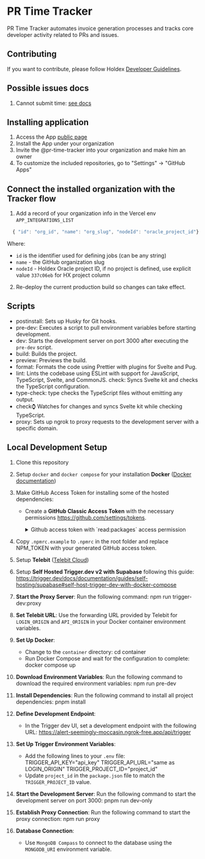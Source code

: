 # PR Time Tracker

PR Time Tracker automates invoice generation processes and tracks core developer activity related to PRs and issues.

## Contributing

If you want to contribute, please follow Holdex [Developer Guidelines](https://github.com/holdex/developers).

## Possible issues docs

1. Cannot submit time: [see docs](docs/cannot-submit-time/not-found.md)

## Installing application

1. Access the App [public page](https://github.com/apps/pr-time-tracker)
2. Install the App under your organization
3. Invite the @pr-time-tracker into your organization and make him an owner
4. To customize the included repositories, go to "Settings" -> "GitHub Apps"

## Connect the installed organization with the Tracker flow

1. Add a record of your organization info in the Vercel env `APP_INTEGRATIONS_LIST`

```javascript
  { "id": "org_id", "name": "org_slug", "nodeId": "oracle_project_id"}
```

Where:

- `id` is the identifier used for defining jobs (can be any string)
- `name` - the GitHub organization slug
- `nodeId` - Holdex Oracle project ID, if no project is defined, use explicit value `337c06eb` for HX project column

2. Re-deploy the current production build so changes can take effect.

## Scripts

- postinstall: Sets up Husky for Git hooks.
- pre-dev: Executes a script to pull environment variables before starting development.
- dev: Starts the development server on port 3000 after executing the `pre-dev` script.
- build: Builds the project.
- preview: Previews the build.
- format: Formats the code using Prettier with plugins for Svelte and Pug.
- lint: Lints the codebase using ESLint with support for JavaScript, TypeScript, Svelte, and CommonJS.
  check: Syncs Svelte kit and checks the TypeScript configuration.
- type-check: type checks the TypeScript files without emitting any output.
- check:watch: Watches for changes and syncs Svelte kit while checking TypeScript.
- proxy: Sets up ngrok to proxy requests to the development server with a specific domain.

## Local Development Setup

1. Clone this repository

1. Setup `docker` and `docker compose` for your installation **Docker** ([Docker documentation](https://docs.docker.com/))

1. Make GitHub Access Token for installing some of the hosted dependencies:

    - Create a **GitHub Classic Access Token** with the necessary permissions <https://github.com/settings/tokens>.

      <details>
        <summary>
          Github access token with `read:packages` access permission
        </summary>

        ![GitHub Access Token Setup](./docs/images/local-development-setup/github-access-token.png)
      </details>


1. Copy `.npmrc.example` to `.npmrc` in the root folder and replace NPM_TOKEN with your generated GitHub access token.

1. Setup **Telebit** ([Telebit Cloud](https://telebit.cloud/))

1. Setup **Self Hosted Trigger.dev v2 with Supabase** following this guide: https://trigger.dev/docs/documentation/guides/self-hosting/supabase#self-host-trigger-dev-with-docker-compose

1. **Start the Proxy Server**: Run the following command:
   npm run trigger-dev:proxy

1. **Set Telebit URL**: Use the forwarding URL provided by Telebit for `LOGIN_ORIGIN` and `API_ORIGIN` in your Docker container environment variables.

1. **Set Up Docker**:
   - Change to the `container` directory:
     cd container
   - Run Docker Compose and wait for the configuration to complete:
     docker compose up

1. **Download Environment Variables**: Run the following command to download the required environment variables:
   npm run pre-dev


1. **Install Dependencies**: Run the following command to install all project dependencies:
   pnpm install

1. **Define Development Endpoint**:
   - In the Trigger dev UI, set a development endpoint with the following URL:
     https://alert-seemingly-moccasin.ngrok-free.app/api/trigger

1. **Set Up Trigger Environment Variables**:
   - Add the following lines to your `.env` file:
     TRIGGER_API_KEY="api_key"
     TRIGGER_API_URL="same as LOGIN_ORIGIN"
     TRIGGER_PROJECT_ID="project_id"
   - Update `project_id` in the `package.json` file to match the `TRIGGER_PROJECT_ID` value.

1. **Start the Development Server**: Run the following command to start the development server on port 3000:
   pnpm run dev-only

1. **Establish Proxy Connection**: Run the following command to start the proxy connection:
   npm run proxy

1. **Database Connection**:
   - Use `MongoDB Compass` to connect to the database using the `MONGODB_URI` environment variable.
